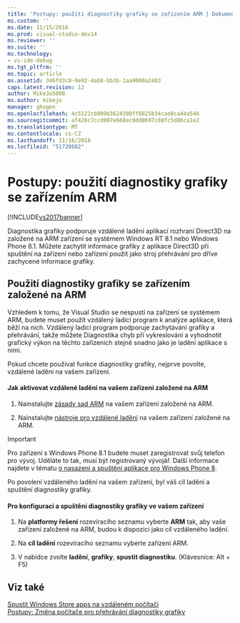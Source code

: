 ```yaml
---
title: 'Postupy: použití diagnostiky grafiky se zařízením ARM | Dokumentace Microsoftu'
ms.custom: ''
ms.date: 11/15/2016
ms.prod: visual-studio-dev14
ms.reviewer: ''
ms.suite: ''
ms.technology:
- vs-ide-debug
ms.tgt_pltfrm: ''
ms.topic: article
ms.assetid: 346fd3c0-9e92-4ab8-bb3b-1aa9000a2483
caps.latest.revision: 12
author: MikeJo5000
ms.author: mikejo
manager: ghogen
ms.openlocfilehash: 4c5122cb009b3624388ff8825b34cae8ca44a546
ms.sourcegitcommit: af428c7ccd007e668ec0dd8697c88fc5d8bca1e2
ms.translationtype: MT
ms.contentlocale: cs-CZ
ms.lasthandoff: 11/16/2018
ms.locfileid: "51728682"
---
```

# <a name="how-to-use-graphics-diagnostics-with-an-arm-device"></a>Postupy: použití diagnostiky grafiky se zařízením ARM
[!INCLUDE[vs2017banner](../includes/vs2017banner.md)]

Diagnostika grafiky podporuje vzdálené ladění aplikací rozhraní Direct3D na založené na ARM zařízení se systémem Windows RT 8.1 nebo Windows Phone 8.1. Můžete zachytit informace grafiky z aplikace Direct3D při spuštění na zařízení nebo zařízení použít jako stroj přehrávání pro dříve zachycené informace grafiky.  
  
## <a name="using-graphics-diagnostics-with-an-arm-based-device"></a>Použití diagnostiky grafiky se zařízením založené na ARM  
 Vzhledem k tomu, že Visual Studio se nespustí na zařízení se systémem ARM, budete muset použít vzdálený ladicí program k analýze aplikace, která běží na nich. Vzdálený ladicí program podporuje zachytávání grafiky a přehrávání, takže můžete Diagnostika chyb při vykreslování a vyhodnotit grafický výkon na těchto zařízeních stejně snadno jako je ladění aplikace s nimi.  
  
 Pokud chcete používat funkce diagnostiky grafiky, nejprve povolte, vzdálené ladění na vašem zařízení.  
  
#### <a name="to-enable-remote-debugging-on-your-arm-based-device"></a>Jak aktivovat vzdálené ladění na vašem zařízení založené na ARM  
  
1.  Nainstalujte [zásady sad ARM](http://msdn.microsoft.com/windows/desktop/dn469188) na vašem zařízení založené na ARM.  
  
2.  Nainstalujte [nástroje pro vzdálené ladění](http://go.microsoft.com/fwlink/?LinkId=393086) na vašem zařízení založené na ARM.  
  
> [!IMPORTANT]
>  Pro zařízení s Windows Phone 8.1 budete muset zaregistrovat svůj telefon pro vývoj. Uděláte to tak, musí být registrovaný vývojář. Další informace najdete v tématu [o nasazení a spuštění aplikace pro Windows Phone 8](http://msdn.microsoft.com/library/windowsphone/develop/ff402565.aspx).  
  
 Po povolení vzdáleného ladění na vašem zařízení, byl váš cíl ladění a spuštění diagnostiky grafiky.  
  
#### <a name="to-configure-and-start-graphics-diagnostics-on-your-device"></a>Pro konfiguraci a spuštění diagnostiky grafiky ve vašem zařízení  
  
1.  Na **platformy řešení** rozevíracího seznamu vyberte **ARM** tak, aby vaše zařízení založené na ARM, budou k dispozici jako cíl vzdáleného ladění.  
  
2.  Na **cíl ladění** rozevíracího seznamu vyberte zařízení ARM.  
  
3.  V nabídce zvolte **ladění**, **grafiky**, **spustit diagnostiku**. (Klávesnice: Alt + F5)  
  
## <a name="see-also"></a>Viz také  
 [Spustit Windows Store apps na vzdáleném počítači](../debugger/run-windows-store-apps-on-a-remote-machine.md)   
 [Postupy: Změna počítače pro přehrávání diagnostiky grafiky](../debugger/how-to-change-the-graphics-diagnostics-playback-machine.md)



